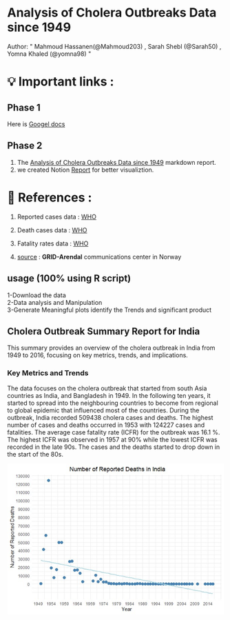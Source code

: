 # Analysis of Cholera Outbreaks Data since 1949

Author: " Mahmoud Hassanen(@Mahmoud203) , Sarah Shebl (@Sarah50) , Yomna Khaled (@yomna98) "

# 💡 Important links :
## Phase 1
Here is [Googel docs](https://docs.google.com/document/d/1agEoZ12eGO7c851Y0uo-aqYeJ_6xCJw4m7b51dqTlvY/edit)
## Phase 2
1. The [Analysis of Cholera Outbreaks Data since 1949](https://github.com/kali156/Hack-bio-Stage3/blob/main/Analysis%20of%20Cholera%20Outbreaks%20Data%20since%201949%20.md) markdown report.
2. we created Notion [Report](https://vigorous-dahlia-f5d.notion.site/Analysis-of-Cholera-Outbreaks-Data-since-1949-107ee65d6378804fad16c65e71872e3b?pvs=74) for better visualiztion.
# 📝 References :
1. Reported cases data :  [WHO](https://apps.who.int/gho/data/node.main.175?lang=en) 

2. Death cases data : [WHO](https://apps.who.int/gho/data/node.main.176?lang=en)

3. Fatality rates data : [WHO](https://apps.who.int/gho/data/node.main.177?lang=en)

 
 4. [source](https://www.grida.no/resources/5628) : **GRID-Arendal** communications center  in Norway 
   
## usage (100% using R script)

1-Download the data   
2-Data analysis and Manipulation  
3-Generate Meaningful plots  identify the Trends and significant product

## Cholera Outbreak Summary Report for India

This summary provides an overview of the cholera outbreak in India from 1949 to 2016, focusing on key metrics, trends, and implications.
### Key Metrics and Trends
The data focuses on the cholera outbreak that started from south Asia countries as India, and Bangladesh in 1949. In the following ten years, it started to spread into the neighbouring countries to become from regional to global epidemic that influenced most of the countries. During the outbreak, India recorded 509438 cholera cases and deaths. The highest number of cases and deaths occurred in 1953 with 124227 cases and fatalities.
The average case fatality rate (ICFR) for the outbreak was 16.1 %. The highest ICFR was observed in 1957 at 90% while the lowest ICFR was recorded in the late 90s.
The cases and the deaths started to drop down in the start of the 80s.


![image.png](https://github.com/kali156/Hack-bio-Stage3/blob/main/Images/mm.jpg) 
